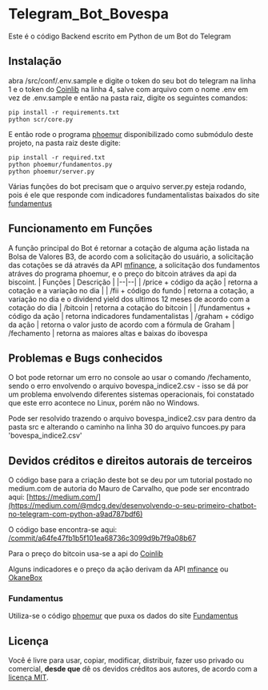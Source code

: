 # Telegram_Bot_Bovespa
Este é o código Backend escrito em Python de um Bot do Telegram

## Instalação
abra /src/conf/.env.sample e digite o token do seu bot do telegram na linha 1 e o token do [Coinlib](https://coinlib.io/) na linha 4, salve com arquivo com o nome .env em vez de .env.sample e então na pasta raiz, digite os seguintes comandos:

    pip install -r requirements.txt
    python scr/core.py

E então rode o programa [phoemur](https://github.com/phoemur/fundamentus) disponibilizado como submódulo deste projeto, na pasta raiz deste digite:
    
    pip install -r required.txt
    python phoemur/fundamentos.py
    python phoemur/server.py

Várias funções do bot precisam que o arquivo server.py esteja rodando, pois é ele que responde com indicadores fundamentalistas baixados do site [fundamentus](https://fundamentus.com.br/)

## Funcionamento em Funções
A função principal do Bot é retornar a cotação de alguma ação listada na Bolsa de Valores B3, de acordo com a solicitação do usuário, a solicitação das cotações se dá através da API [mfinance](https://mfinance.com.br/swagger/index.html), a solicitação dos fundamentos atráves do programa phoemur, e o preço do bitcoin atráves da api da biscoint.
| Funções | Descrição |
|--|--|
| /price + código da ação | retorna a cotação e a variação no dia |
| /fii + código do fundo | retorna a cotação, a variação no dia e o dividend yield dos ultimos 12 meses de acordo com a cotação do dia
| /bitcoin	| retorna a cotação do bitcoin |
| /fundamentus + código da ação | retorna indicadores fundamentalistas
| /graham + código da ação | retorna o valor justo de acordo com a fórmula de Graham
| /fechamento | retorna as maiores altas e baixas do ibovespa

## Problemas e Bugs conhecidos
O bot pode retornar um erro no console ao usar o comando /fechamento, sendo o erro envolvendo o arquivo bovespa_indice2.csv - isso se dá por um problema envolvendo diferentes sistemas operacionais, foi constatado que este erro acontece no Linux, porém não no Windows.

Pode ser resolvido trazendo o arquivo bovespa_indice2.csv para dentro da pasta src e alterando o caminho na linha 30 do arquivo funcoes.py para 'bovespa_indice2.csv'


## Devidos créditos e direitos autorais de terceiros
O código base para a criação deste bot se deu por um tutorial postado no medium.com de autoria do Mauro de Carvalho, que pode ser encontrado aqui: [https://medium.com/](https://medium.com/@mdcg.dev/desenvolvendo-o-seu-primeiro-chatbot-no-telegram-com-python-a9ad787bdf6)

O código base encontra-se aqui: [/commit/a64fe47fb1b5f101ea68736c3099d9b7f9a08b67](https://github.com/vitorgamer58/Telegram_Bot_Bovespa/commit/a64fe47fb1b5f101ea68736c3099d9b7f9a08b67)

Para o preço do bitcoin usa-se a api do [Coinlib](https://coinlib.io/)

Alguns indicadores e o preço da ação derivam da API [mfinance](https://mfinance.com.br/swagger/index.html) ou [OkaneBox](https://www.okanebox.com.br/)

### Fundamentus
Utiliza-se o código [phoemur](https://github.com/phoemur/fundamentus) que puxa os dados do site [Fundamentus](https://fundamentus.com.br/) 

## Licença
Você é livre para usar, copiar, modificar, distribuir, fazer uso privado ou comercial, **desde que** dê os devidos créditos aos autores, de acordo com a [licença MIT](https://github.com/vitorgamer58/Telegram_Bot_Bovespa/blob/master/LICENSE).

